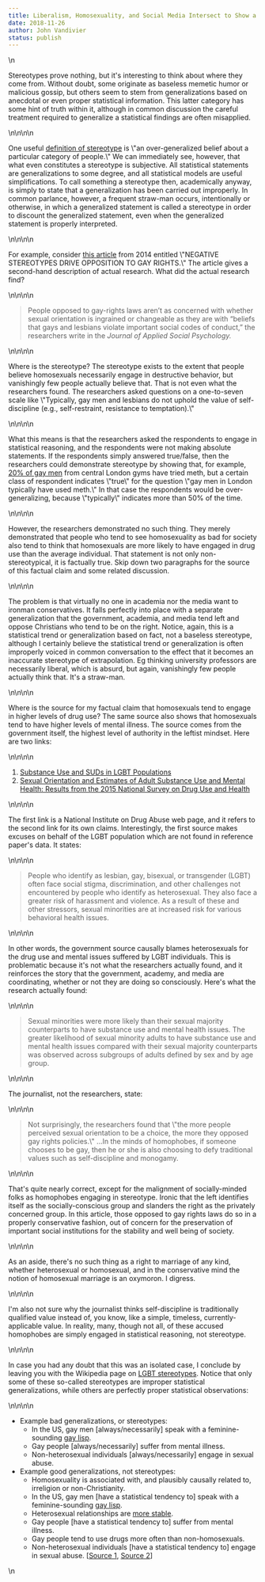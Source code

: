 ```yaml
---
title: Liberalism, Homosexuality, and Social Media Intersect to Show a Little Truth in Stereotypes, Part 1
date: 2018-11-26
author: John Vandivier
status: publish
---
```


<!-- wp:paragraph -->\n<p>Stereotypes prove nothing, but it's interesting to think about where they come from. Without doubt, some originate as baseless memetic humor or malicious gossip, but others seem to stem from generalizations based on anecdotal or even proper statistical information. This latter category has some hint of truth within it, although in common discussion the careful treatment required to generalize a statistical findings are often misapplied.</p>\n<!-- /wp:paragraph -->\n\n<!-- wp:paragraph -->\n<p>One useful <a href=\"https://en.wikipedia.org/w/index.php?title=Stereotype&amp;oldid=870324888\">definition of stereotype</a> is \"an over-generalized belief about a particular category of people.\" We can immediately see, however, that what even constitutes a stereotype is subjective. All statistical statements are generalizations to some degree, and all statistical models are useful simplifications. To call something a stereotype then, academically anyway, is simply to state that a generalization has been carried out improperly. In common parlance, however, a frequent straw-man occurs, intentionally or otherwise, in which a generalized statement is called a stereotype in order to discount the generalized statement, even when the generalized statement is properly interpreted.</p>\n<!-- /wp:paragraph -->\n\n<!-- wp:paragraph -->\n<p>For example, consider <a href=\"https://psmag.com/social-justice/negative-stereotypes-drive-opposition-gay-rights-sochi-olympics-74470\">this article</a> from 2014 entitled \"NEGATIVE STEREOTYPES DRIVE OPPOSITION TO GAY RIGHTS.\" The article gives a second-hand description of actual research. What did the actual research find?</p>\n<!-- /wp:paragraph -->\n\n<!-- wp:quote -->\n<blockquote class=\"wp-block-quote\"><p>People opposed to gay-rights laws aren’t as concerned with whether sexual orientation is ingrained or changeable as they are with “beliefs that gays and lesbians violate important social codes of conduct,” the researchers write in the <em>Journal of Applied Social Psychology.</em> </p></blockquote>\n<!-- /wp:quote -->\n\n<!-- wp:paragraph -->\n<p>Where is the stereotype? The stereotype exists to the extent that people believe homosexuals necessarily engage in destructive behavior, but vanishingly few people actually believe that. That is not even what the researchers found. The researchers asked questions on a one-to-seven scale like \"Typically, gay men and lesbians do not uphold the value of self-discipline (e.g., self-restraint, resistance to temptation).\"</p>\n<!-- /wp:paragraph -->\n\n<!-- wp:paragraph -->\n<p>What this means is that the researchers asked the respondents to engage in statistical reasoning, and the respondents were not making absolute statements. If the respondents simply answered true/false, then the researchers could demonstrate stereotype by showing that, for example, <a href=\"https://en.wikipedia.org/w/index.php?title=LGBT_stereotypes&amp;oldid=870039199#Sex_and_drugs\">20% of gay men</a> from central London gyms have tried meth, but a certain class of respondent indicates \"true\" for the question \"gay men in London typically have used meth.\" In that case the respondents would be over-generalizing, because \"typically\" indicates more than 50% of the time.</p>\n<!-- /wp:paragraph -->\n\n<!-- wp:paragraph -->\n<p>However, the researchers demonstrated no such thing. They merely demonstrated that people who tend to see homosexuality as bad for society also tend to think that homosexuals are more likely to have engaged in drug use than the average individual. That statement is not only non-stereotypical, it is factually true. Skip down two paragraphs for the source of this factual claim and some related discussion.</p>\n<!-- /wp:paragraph -->\n\n<!-- wp:paragraph -->\n<p>The problem is that virtually no one in academia nor the media want to ironman conservatives. It falls perfectly into place with a separate generalization that the government, academia, and media tend left and oppose Christians who tend to be on the right. Notice, again, this is a statistical trend or generalization based on fact, not a baseless stereotype, although I certainly believe the statistical trend or generalization is often improperly voiced in common conversation to the effect that it becomes an inaccurate stereotype of extrapolation. Eg thinking university professors are necessarily liberal, which is absurd, but again, vanishingly few people actually think that. It's a straw-man.</p>\n<!-- /wp:paragraph -->\n\n<!-- wp:paragraph -->\n<p>Where is the source for my factual claim that homosexuals tend to engage in higher levels of drug use? The same source also shows that homosexuals tend to have higher levels of mental illness. The source comes from the government itself, the highest level of authority in the leftist mindset. Here are two links:</p>\n<!-- /wp:paragraph -->\n\n<!-- wp:list {\"ordered\":true} -->\n<ol><li><a href=\"https://www.drugabuse.gov/related-topics/substance-use-suds-in-lgbt-populations\">Substance Use and SUDs in LGBT Populations</a></li><li><a href=\"https://www.samhsa.gov/data/sites/default/files/NSDUH-SexualOrientation-2015/NSDUH-SexualOrientation-2015/NSDUH-SexualOrientation-2015.htm\">Sexual Orientation and Estimates of Adult Substance Use and Mental Health: Results from the 2015 National Survey on Drug Use and Health</a><br/></li></ol>\n<!-- /wp:list -->\n\n<!-- wp:paragraph -->\n<p>The first link is a National Institute on Drug Abuse web page, and it refers to the second link for its own claims. Interestingly, the first source makes excuses on behalf of the LGBT population which are not found in reference paper's data. It states:</p>\n<!-- /wp:paragraph -->\n\n<!-- wp:quote -->\n<blockquote class=\"wp-block-quote\"><p>People who identify as lesbian, gay, bisexual, or transgender (LGBT) often face social stigma, discrimination, and other challenges not encountered by people who identify as heterosexual. They also face a greater risk of harassment and violence. As a result of these and other stressors, sexual minorities are at increased risk for various behavioral health issues. </p></blockquote>\n<!-- /wp:quote -->\n\n<!-- wp:paragraph -->\n<p>In other words, the government source causally blames heterosexuals for the drug use and mental issues suffered by LGBT individuals. This is problematic because it's not what the researchers actually found, and it reinforces the story that the government, academy, and media are coordinating, whether or not they are doing so consciously. Here's what the research actually found:</p>\n<!-- /wp:paragraph -->\n\n<!-- wp:quote -->\n<blockquote class=\"wp-block-quote\"><p>Sexual minorities were more likely than their sexual majority counterparts to have substance use and mental health issues. The greater likelihood of sexual minority adults to have substance use and mental health issues compared with their sexual majority counterparts was observed across subgroups of adults defined by sex and by age group.</p></blockquote>\n<!-- /wp:quote -->\n\n<!-- wp:paragraph -->\n<p>The journalist, not the researchers, state:</p>\n<!-- /wp:paragraph -->\n\n<!-- wp:quote -->\n<blockquote class=\"wp-block-quote\"><p>Not surprisingly, the researchers found that \"the more people perceived sexual orientation to be a choice, the more they opposed gay rights policies.\" ...In the minds of homophobes, if someone chooses to be gay, then he or she is also choosing to defy traditional values such as self-discipline and monogamy. </p></blockquote>\n<!-- /wp:quote -->\n\n<!-- wp:paragraph -->\n<p>That's quite nearly correct, except for the malignment of socially-minded folks as homophobes engaging in stereotype. Ironic that the left identifies itself as the socially-conscious group and slanders the right as the privately concerned group. In this article, those opposed to gay rights laws do so in a properly conservative fashion, out of concern for the preservation of important social institutions for the stability and well being of society.</p>\n<!-- /wp:paragraph -->\n\n<!-- wp:paragraph -->\n<p>As an aside, there's no such thing as a right to marriage of any kind, whether heterosexual or homosexual, and in the conservative mind the notion of homosexual marriage is an oxymoron. I digress.</p>\n<!-- /wp:paragraph -->\n\n<!-- wp:paragraph -->\n<p>I'm also not sure why the journalist thinks self-discipline is traditionally qualified value instead of, you know, like a simple, timeless, currently-applicable value. In reality, many, though not all, of these accused homophobes are simply engaged in statistical reasoning, not stereotype.</p>\n<!-- /wp:paragraph -->\n\n<!-- wp:paragraph -->\n<p>In case you had any doubt that this was an isolated case, I conclude by leaving you with the Wikipedia page on <a href=\"https://en.wikipedia.org/w/index.php?title=LGBT_stereotypes&amp;oldid=870039199\">LGBT stereotypes</a>. Notice that only some of these so-called stereotypes are improper statistical generalizations, while others are perfectly proper statistical observations:</p>\n<!-- /wp:paragraph -->\n\n<!-- wp:list -->\n<ul><li>Example bad generalizations, or stereotypes:<ul><li>In the US, gay men [always/necessarily] speak with a feminine-sounding <a href=\"https://en.wikipedia.org/w/index.php?title=Gay_male_speech&amp;oldid=855728176#Gay_lisp\">gay lisp</a>.</li><li>Gay people [always/necessarily] suffer from mental illness. </li><li>Non-heterosexual individuals [always/necessarily] engage in sexual abuse.</li></ul></li><li>Example good generalizations, not stereotypes:<ul><li>Homosexuality is associated with, and plausibly causally related to, irreligion or non-Christianity.</li><li>In the US, gay men [have a statistical tendency to] speak with a feminine-sounding <a href=\"https://en.wikipedia.org/w/index.php?title=Gay_male_speech&amp;oldid=855728176#Gay_lisp\">gay lisp</a>.</li><li>Heterosexual relationships are <a href=\"https://www.psychologytoday.com/us/blog/meet-catch-and-keep/201710/are-same-sex-or-heterosexual-relationships-more-stable\">more stable</a>.</li><li>Gay people [have a statistical tendency to] suffer from mental illness. </li><li>Gay people tend to use drugs more often than non-homosexuals.</li><li>Non-heterosexual individuals [have a statistical tendency to] engage in sexual abuse. [<a href=\"https://www.nsvrc.org/sites/default/files/publications_nsvrc_factsheet_media-packet_statistics-about-sexual-violence_0.pdf\">Source 1</a>, <a href=\"https://www.bbc.com/news/magazine-29994648\">Source 2</a>]</li></ul></li></ul>\n<!-- /wp:list -->